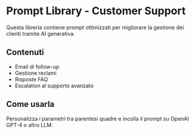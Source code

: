 # Prompt Library - Customer Support
Questa libreria contiene prompt ottimizzati per migliorare la gestione dei clienti tramite AI generativa.

## Contenuti
- Email di follow-up
- Gestione reclami
- Risposte FAQ
- Escalation al supporto avanzato

## Come usarla
Personalizza i parametri tra parentesi quadre e incolla il prompt su OpenAI GPT-4 o altro LLM.
